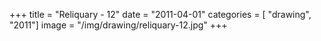 +++
title = "Reliquary - 12"
date = "2011-04-01"
categories = [ "drawing", "2011"]
image = "/img/drawing/reliquary-12.jpg"
+++

